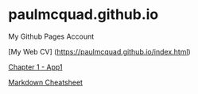 # paulmcquad.github.io
My Github Pages Account
 
[My Web CV] (https://paulmcquad.github.io/index.html)
 
[Chapter 1 - App1](https://paulmcquad.github.io/CH1/App1/)

[Markdown Cheatsheet](https://github.com/adam-p/markdown-here/wiki/Markdown-Cheatsheet)

